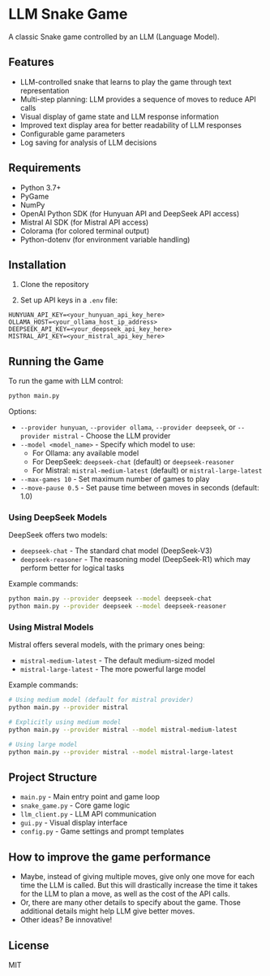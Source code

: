 # LLM Snake Game

A classic Snake game controlled by an LLM (Language Model).

## Features

- LLM-controlled snake that learns to play the game through text representation
- Multi-step planning: LLM provides a sequence of moves to reduce API calls
- Visual display of game state and LLM response information
- Improved text display area for better readability of LLM responses
- Configurable game parameters
- Log saving for analysis of LLM decisions

## Requirements

- Python 3.7+
- PyGame
- NumPy
- OpenAI Python SDK (for Hunyuan API and DeepSeek API access)
- Mistral AI SDK (for Mistral API access)
- Colorama (for colored terminal output)
- Python-dotenv (for environment variable handling)

## Installation

1. Clone the repository

2. Set up API keys in a `.env` file:

```
HUNYUAN_API_KEY=<your_hunyuan_api_key_here>
OLLAMA_HOST=<your_ollama_host_ip_address>
DEEPSEEK_API_KEY=<your_deepseek_api_key_here>
MISTRAL_API_KEY=<your_mistral_api_key_here>
```

## Running the Game

To run the game with LLM control:

```bash
python main.py
```

Options:
- `--provider hunyuan`, `--provider ollama`, `--provider deepseek`, or `--provider mistral` - Choose the LLM provider
- `--model <model_name>` - Specify which model to use:
  - For Ollama: any available model 
  - For DeepSeek: `deepseek-chat` (default) or `deepseek-reasoner`
  - For Mistral: `mistral-medium-latest` (default) or `mistral-large-latest`
- `--max-games 10` - Set maximum number of games to play
- `--move-pause 0.5` - Set pause time between moves in seconds (default: 1.0)

### Using DeepSeek Models

DeepSeek offers two models:
- `deepseek-chat` - The standard chat model (DeepSeek-V3)
- `deepseek-reasoner` - The reasoning model (DeepSeek-R1) which may perform better for logical tasks

Example commands:
```bash
python main.py --provider deepseek --model deepseek-chat
python main.py --provider deepseek --model deepseek-reasoner
```

### Using Mistral Models

Mistral offers several models, with the primary ones being:
- `mistral-medium-latest` - The default medium-sized model
- `mistral-large-latest` - The more powerful large model

Example commands:
```bash
# Using medium model (default for mistral provider)
python main.py --provider mistral

# Explicitly using medium model
python main.py --provider mistral --model mistral-medium-latest

# Using large model 
python main.py --provider mistral --model mistral-large-latest
```

## Project Structure

- `main.py` - Main entry point and game loop
- `snake_game.py` - Core game logic
- `llm_client.py` - LLM API communication
- `gui.py` - Visual display interface
- `config.py` - Game settings and prompt templates


## How to improve the game performance

- Maybe, instead of giving multiple moves, give only one move for each time the LLM is called. But this will drastically increase the time it takes for the LLM to plan a move, as well as the cost of the API calls.
- Or, there are many other details to specify about the game. Those additional details might help LLM give better moves.
- Other ideas? Be innovative!


## License

MIT 